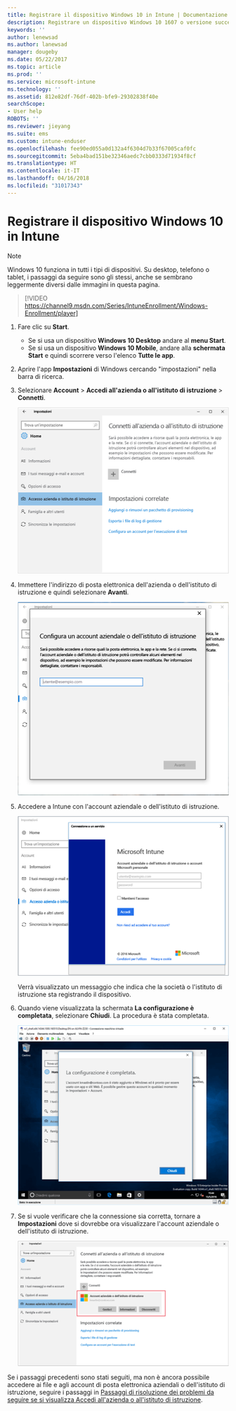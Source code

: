 ```yaml
---
title: Registrare il dispositivo Windows 10 in Intune | Documentazione Microsoft
description: Registrare un dispositivo Windows 10 1607 o versione successiva in Intune
keywords: ''
author: lenewsad
ms.author: lanewsad
manager: dougeby
ms.date: 05/22/2017
ms.topic: article
ms.prod: ''
ms.service: microsoft-intune
ms.technology: ''
ms.assetid: 812e82df-76df-402b-bfe9-29302838f40e
searchScope:
- User help
ROBOTS: ''
ms.reviewer: jieyang
ms.suite: ems
ms.custom: intune-enduser
ms.openlocfilehash: fee90ed055a0d132a4f6304d7b33f67005caf0fc
ms.sourcegitcommit: 5eba4bad151be32346aedc7cbb0333d71934f8cf
ms.translationtype: HT
ms.contentlocale: it-IT
ms.lasthandoff: 04/16/2018
ms.locfileid: "31017343"
---
```

# <a name="enroll-your-windows-10-device-in-intune"></a>Registrare il dispositivo Windows 10 in Intune

> [!NOTE]
> Windows 10 funziona in tutti i tipi di dispositivi. Su desktop, telefono o tablet, i passaggi da seguire sono gli stessi, anche se sembrano leggermente diversi dalle immagini in questa pagina.

> [!VIDEO https://channel9.msdn.com/Series/IntuneEnrollment/Windows-Enrollment/player]

1. Fare clic su **Start**.

   - Se si usa un dispositivo **Windows 10 Desktop** andare al **menu Start**.
   - Se si usa un dispositivo **Windows 10 Mobile**, andare alla **schermata Start** e quindi scorrere verso l'elenco **Tutte le app**.

2. Aprire l'app **Impostazioni** di Windows cercando "impostazioni" nella barra di ricerca.

3. Selezionare **Account** > **Accedi all'azienda o all'istituto di istruzione** > **Connetti**.

    ![Selezionare Accedi all'azienda o all'istituto di istruzione](./media/w10-enroll-rs1-connect-to-work-or-school.png)

4. Immettere l'indirizzo di posta elettronica dell'azienda o dell'istituto di istruzione e quindi selezionare **Avanti**.

   ![Immissione dell'account aziendale o dell'istituto di istruzione](./media/w10-enroll-rs1-set-up-work-or-school-account.png)

5. Accedere a Intune con l'account aziendale o dell'istituto di istruzione.

    ![Aggiungi un account aziendale o dell'istituto di istruzione](./media/w10-enroll-rs1-enter-your-credentials.png)

    Verrà visualizzato un messaggio che indica che la società o l'istituto di istruzione sta registrando il dispositivo.

6. Quando viene visualizzata la schermata **La configurazione è completata**, selezionare **Chiudi**. La procedura è stata completata.

   ![Selezionare Chiudi nella schermata "La configurazione è completata".](./media/w10-enroll-rs1-youre-all-set.png)

7. Se si vuole verificare che la connessione sia corretta, tornare a **Impostazioni** dove si dovrebbe ora visualizzare l'account aziendale o dell'istituto di istruzione.

    ![Convalida della corretta configurazione della connessione](./media/w10-enroll-rs1-validate-successful-enrollment.png)

Se i passaggi precedenti sono stati seguiti, ma non è ancora possibile accedere ai file e agli account di posta elettronica aziendali o dell'istituto di istruzione, seguire i passaggi in [Passaggi di risoluzione dei problemi da seguire se si visualizza Accedi all'azienda o all'istituto di istruzione](troubleshoot-your-windows-10-device-windows.md#troubleshooting-steps-to-follow-if-you-see-access-work-or-school).

